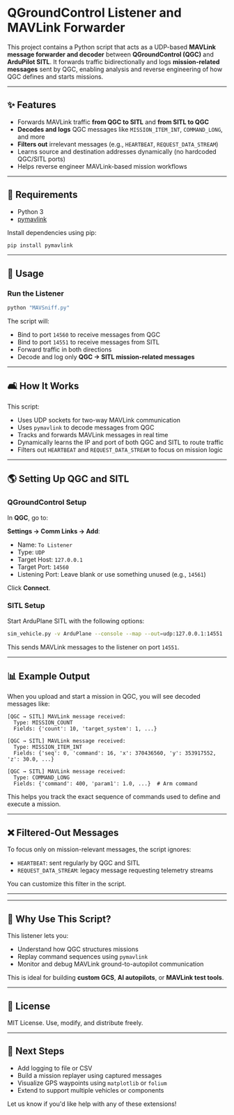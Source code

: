 # QGroundControl Listener and MAVLink Forwarder

This project contains a Python script that acts as a UDP-based **MAVLink message forwarder and decoder** between **QGroundControl (QGC)** and **ArduPilot SITL**. It forwards traffic bidirectionally and logs **mission-related messages** sent by QGC, enabling analysis and reverse engineering of how QGC defines and starts missions.

---

## ✨ Features

- Forwards MAVLink traffic **from QGC to SITL** and **from SITL to QGC**
- **Decodes and logs** QGC messages like `MISSION_ITEM_INT`, `COMMAND_LONG`, and more
- **Filters out** irrelevant messages (e.g., `HEARTBEAT`, `REQUEST_DATA_STREAM`)
- Learns source and destination addresses dynamically (no hardcoded QGC/SITL ports)
- Helps reverse engineer MAVLink-based mission workflows

---

## 🔧 Requirements

- Python 3
- [pymavlink](https://github.com/ArduPilot/pymavlink)

Install dependencies using pip:

```bash
pip install pymavlink
```

---

## 🔧 Usage

### Run the Listener

```bash
python "MAVSniff.py"
```

The script will:
- Bind to port `14560` to receive messages from QGC
- Bind to port `14551` to receive messages from SITL
- Forward traffic in both directions
- Decode and log only **QGC → SITL mission-related messages**

---

## 🛋️ How It Works

This script:
- Uses UDP sockets for two-way MAVLink communication
- Uses `pymavlink` to decode messages from QGC
- Tracks and forwards MAVLink messages in real time
- Dynamically learns the IP and port of both QGC and SITL to route traffic
- Filters out `HEARTBEAT` and `REQUEST_DATA_STREAM` to focus on mission logic

---

## 🌎 Setting Up QGC and SITL

### QGroundControl Setup

In **QGC**, go to:

**Settings → Comm Links → Add**:

- Name: `To Listener`
- Type: `UDP`
- Target Host: `127.0.0.1`
- Target Port: `14560`
- Listening Port: Leave blank or use something unused (e.g., `14561`)

Click **Connect**.

### SITL Setup

Start ArduPlane SITL with the following options:

```bash
sim_vehicle.py -v ArduPlane --console --map --out=udp:127.0.0.1:14551
```

This sends MAVLink messages to the listener on port `14551`.

---

## 📊 Example Output

When you upload and start a mission in QGC, you will see decoded messages like:

```
[QGC → SITL] MAVLink message received:
  Type: MISSION_COUNT
  Fields: {'count': 10, 'target_system': 1, ...}

[QGC → SITL] MAVLink message received:
  Type: MISSION_ITEM_INT
  Fields: {'seq': 0, 'command': 16, 'x': 370436560, 'y': 353917552, 'z': 30.0, ...}

[QGC → SITL] MAVLink message received:
  Type: COMMAND_LONG
  Fields: {'command': 400, 'param1': 1.0, ...}  # Arm command
```

This helps you track the exact sequence of commands used to define and execute a mission.

---

## ❌ Filtered-Out Messages

To focus only on mission-relevant messages, the script ignores:

- `HEARTBEAT`: sent regularly by QGC and SITL
- `REQUEST_DATA_STREAM`: legacy message requesting telemetry streams

You can customize this filter in the script.

---

---

## 🔺 Why Use This Script?

This listener lets you:
- Understand how QGC structures missions
- Replay command sequences using `pymavlink`
- Monitor and debug MAVLink ground-to-autopilot communication

This is ideal for building **custom GCS**, **AI autopilots**, or **MAVLink test tools**.

---

## 📖 License

MIT License. Use, modify, and distribute freely.

---

## 🚀 Next Steps

- Add logging to file or CSV
- Build a mission replayer using captured messages
- Visualize GPS waypoints using `matplotlib` or `folium`
- Extend to support multiple vehicles or components

Let us know if you'd like help with any of these extensions!
